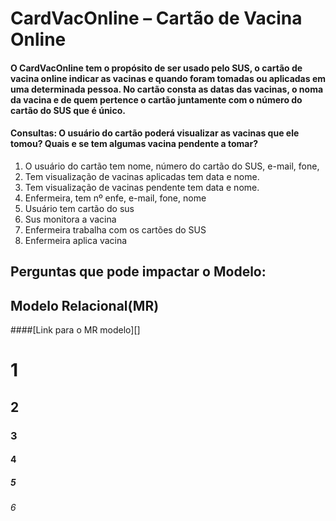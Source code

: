 # CardVacOnline – Cartão de Vacina Online
#### O CardVacOnline tem o propósito de ser usado pelo SUS, o cartão de vacina online indicar as vacinas e quando foram tomadas ou aplicadas em uma determinada pessoa. No cartão consta as datas das vacinas, o noma da vacina e de quem pertence o cartão juntamente com o número do cartão do SUS que é único.
#### Consultas: O usuário do cartão poderá visualizar as vacinas que ele tomou? Quais e se tem algumas vacina pendente a tomar?
1. O usuário do cartão tem nome, número do cartão do SUS, e-mail, fone,
2.	Tem visualização de vacinas aplicadas tem data e nome.
3.	Tem visualização de vacinas pendente tem data e nome.
4. 	Enfermeira, tem nº enfe, e-mail, fone, nome
5. 	Usuário tem cartão do sus
6.	 Sus monitora a vacina
7.	 Enfermeira trabalha com os cartões do SUS
8.	 Enfermeira aplica vacina
## Perguntas que pode impactar o Modelo:

## Modelo Relacional(MR)
####[Link para o MR modelo][]


# 1
## 2
### 3
#### 4
##### 5
###### 6

